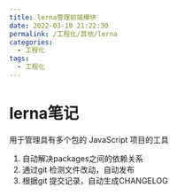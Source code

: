 ```yaml
---
title: lerna管理前端模块
date: 2022-03-10 21:22:30
permalink: /工程化/其他/lerna
categories:
  - 工程化
tags:
  - 工程化
---
```

# lerna笔记

用于管理具有多个包的 JavaScript 项目的工具

1. 自动解决packages之间的依赖关系
2. 通过git 检测文件改动，自动发布
3. 根据git 提交记录，自动生成CHANGELOG
